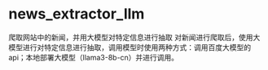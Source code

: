 # news_extractor_llm
爬取网站中的新闻，并用大模型对特定信息进行抽取
对新闻进行爬取后，使用大模型进行对特定信息进行抽取，调用模型时使用两种方式：调用百度大模型的api；本地部署大模型（llama3-8b-cn）并进行调用。

